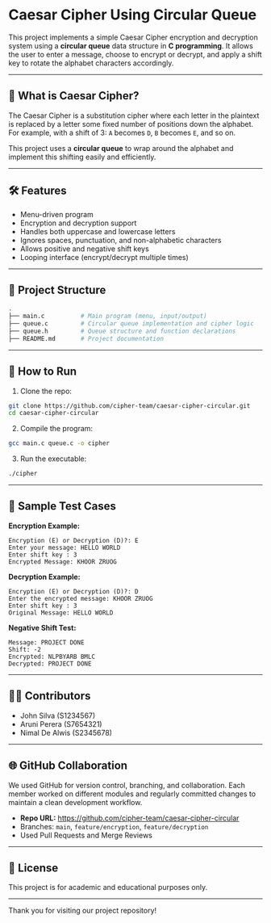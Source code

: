 # Caesar Cipher Using Circular Queue

This project implements a simple Caesar Cipher encryption and decryption system using a **circular queue** data structure in **C programming**. It allows the user to enter a message, choose to encrypt or decrypt, and apply a shift key to rotate the alphabet characters accordingly.

---

## 🔐 What is Caesar Cipher?
The Caesar Cipher is a substitution cipher where each letter in the plaintext is replaced by a letter some fixed number of positions down the alphabet. For example, with a shift of 3: `A` becomes `D`, `B` becomes `E`, and so on.

This project uses a **circular queue** to wrap around the alphabet and implement this shifting easily and efficiently.

---

## 🛠️ Features
- Menu-driven program
- Encryption and decryption support
- Handles both uppercase and lowercase letters
- Ignores spaces, punctuation, and non-alphabetic characters
- Allows positive and negative shift keys
- Looping interface (encrypt/decrypt multiple times)

---

## 📂 Project Structure
```bash
.
├── main.c          # Main program (menu, input/output)
├── queue.c         # Circular queue implementation and cipher logic
├── queue.h         # Queue structure and function declarations
├── README.md       # Project documentation
```

---

## 🚀 How to Run
1. Clone the repo:
```bash
git clone https://github.com/cipher-team/caesar-cipher-circular.git
cd caesar-cipher-circular
```
2. Compile the program:
```bash
gcc main.c queue.c -o cipher
```
3. Run the executable:
```bash
./cipher
```

---

## 🧪 Sample Test Cases
**Encryption Example:**
```
Encryption (E) or Decryption (D)?: E
Enter your message: HELLO WORLD
Enter shift key : 3
Encrypted Message: KHOOR ZRUOG
```

**Decryption Example:**
```
Encryption (E) or Decryption (D)?: D
Enter the encrypted message: KHOOR ZRUOG
Enter shift key : 3
Original Message: HELLO WORLD
```

**Negative Shift Test:**
```
Message: PROJECT DONE
Shift: -2
Encrypted: NLPBYARB BMLC
Decrypted: PROJECT DONE
```

---

## 👨‍💻 Contributors
- John Silva (S1234567)
- Aruni Perera (S7654321)
- Nimal De Alwis (S2345678)

---

## 🌐 GitHub Collaboration
We used GitHub for version control, branching, and collaboration. Each member worked on different modules and regularly committed changes to maintain a clean development workflow.

- **Repo URL:** https://github.com/cipher-team/caesar-cipher-circular
- Branches: `main`, `feature/encryption`, `feature/decryption`
- Used Pull Requests and Merge Reviews

---

## 📜 License
This project is for academic and educational purposes only.

---

Thank you for visiting our project repository!
